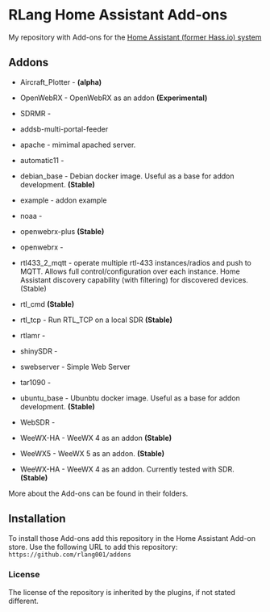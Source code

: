# RLang Home Assistant  Add-ons


My repository with Add-ons for the [Home Assistant (former Hass.io) system](https://www.home-assistant.io/hassio/)

## Addons

* Aircraft_Plotter - **(alpha)**

* OpenWebRX - OpenWebRX as an addon **(Experimental)**
* SDRMR -
* addsb-multi-portal-feeder
* apache - mimimal apached server.
* automatic11 -
* debian_base - Debian docker image.  Useful as a base for addon development. **(Stable)**
* example - addon example 
* noaa -
* openwebrx-plus **(Stable)**
* openwebrx -
* rtl433_2_mqtt - operate multiple rtl-433 instances/radios and push to MQTT.  Allows full control/configuration over each instance. Home Assistant discovery capability (with filtering) for discovered devices. (Stable)
* rtl_cmd **(Stable)**
* rtl_tcp - Run RTL_TCP on a local SDR **(Stable)**
* rtlamr -
* shinySDR - 
* swebserver - Simple Web Server
* tar1090 -
* ubuntu_base - Ubunbtu docker image.  Useful as a base for addon development. **(Stable)**
* WebSDR -
* WeeWX-HA - WeeWX 4 as an addon **(Stable)**
* WeeWX5 - WeeWX 5 as an addon.  **(Stable)**
* WeeWX-HA - WeeWX 4 as an addon.  Currently tested with SDR. **(Stable)**

More about the Add-ons can be found in their folders.


## Installation

To install those Add-ons add this repository in the Home Assistant Add-on store.
Use the following URL to add this repository:
`https://github.com/rlang001/addons`

### License

The license of the repository is inherited by the plugins, if not stated different.

